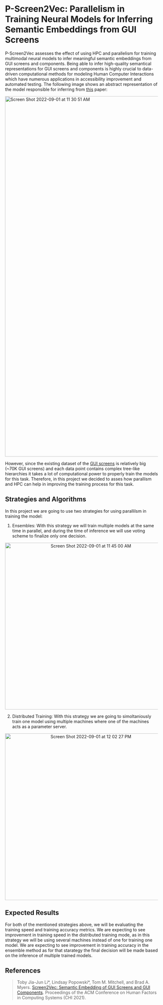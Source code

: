 # P-Screen2Vec: Parallelism in Training Neural Models for Inferring Semantic Embeddings from GUI Screens

P-Screen2Vec assesses the effect of using HPC and parallelism for training multimodal neural models to infer meaningful semantic embeddings from GUI screens and components. Being able to infer high-quality semantical representations for GUI screens and components is highly crucial to data-driven computational methods for modeling Human Computer Interactions which have numerous applications in accessibility improvement and automated testing. The following image shows an abstract representation of the model responsible for inferring from [this](https://arxiv.org/pdf/2101.11103.pdf) paper:

<img width="1189" alt="Screen Shot 2022-09-01 at 11 30 51 AM" src="https://user-images.githubusercontent.com/46067584/187987201-f31b869a-677d-408a-bc85-0fedab72ad5d.png">

However, since the existing dataset of the [GUI screens](https://interactionmining.org/rico) is relatively big (~70K GUI screens) and each data point contains complex tree-like hierarchies it takes a lot of computational power to properly train the models for this task. Therefore, in this project we decided to asses how parallism and HPC can help in improving the training process for this task. 

## Strategies and Algorithms
In this project we are going to use two strategies for using parallilsm in training the model:
1. Ensembles: With this strategy we will train multiple models at the same time in parallel, and during the time of inference we will use voting scheme to finalize only one decision. 
 
 <p align="center">
 <img width="550" alt="Screen Shot 2022-09-01 at 11 45 00 AM" src="https://user-images.githubusercontent.com/46067584/187989680-df5aed68-124b-43a0-b96f-b0f447bc70ab.png">
</p>

 
2. Distributed Training: With this strategy we are going to simoltaniously train one model using multiple machines where one of the machines acts as a parameter server. 
 
  <p align="center">
<img width="550" alt="Screen Shot 2022-09-01 at 12 02 27 PM" src="https://user-images.githubusercontent.com/46067584/187992456-247d30ee-cca3-4d3d-aa1e-63a11957e6ff.png">
</p>

## Expected Results
For both of the mentioned strategies above, we will be evaluating the training speed and training accuracy metrics. We are expecting to see improvement in training speed in the distributed training mode, as in this strategy we will be using several machines instead of one for training one model. We are expecting to see improvement in training accuracy in the ensemble method as for that starategy the final decision will be made based on the inference of multiple trained models.

## References

> Toby Jia-Jun Li*, Lindsay Popowski*, Tom M. Mitchell, and Brad A. Myers. [Screen2Vec: Semantic Embedding of GUI Screens and GUI Components](http://toby.li/files/li-screen2vec-chi2021.pdf). Proceedings of the ACM Conference on Human Factors in Computing Systems (CHI 2021).





